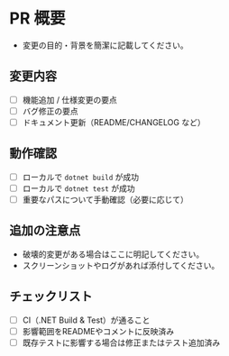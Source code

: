 # PR 概要
- 変更の目的・背景を簡潔に記載してください。

## 変更内容
- [ ] 機能追加 / 仕様変更の要点
- [ ] バグ修正の要点
- [ ] ドキュメント更新（README/CHANGELOG など）

## 動作確認
- [ ] ローカルで `dotnet build` が成功
- [ ] ローカルで `dotnet test` が成功
- [ ] 重要なパスについて手動確認（必要に応じて）

## 追加の注意点
- 破壊的変更がある場合はここに明記してください。
- スクリーンショットやログがあれば添付してください。

## チェックリスト
- [ ] CI（.NET Build & Test）が通ること
- [ ] 影響範囲をREADMEやコメントに反映済み
- [ ] 既存テストに影響する場合は修正またはテスト追加済み
